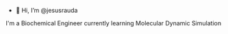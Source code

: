 - 👋 Hi, I’m @jesusrauda

I'm a Biochemical Engineer currently learning Molecular Dynamic Simulation
